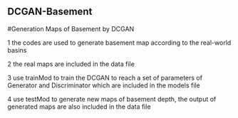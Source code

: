## DCGAN-Basement
#Generation Maps of Basement by DCGAN

1 the codes are used to generate basement map according to the real-world basins

2 the real maps are included in the data file

3 use trainMod to train the DCGAN to reach a set of parameters of Generator and Discriminator which are included in the models file

4 use testMod to generate new maps of basement depth, the output of generated maps are also included in the data file

